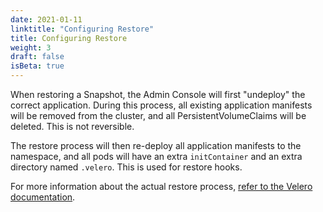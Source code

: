 ```yaml
---
date: 2021-01-11
linktitle: "Configuring Restore"
title: Configuring Restore
weight: 3
draft: false
isBeta: true
---
```


When restoring a Snapshot, the Admin Console will first "undeploy" the correct application.
During this process, all existing application manifests will be removed from the cluster, and all PersistentVolumeClaims will be deleted. This is not reversible.

The restore process will then re-deploy all application manifests to the namespace, and all pods will have an extra `initContainer` and an extra directory named `.velero`. This is used for restore hooks.

For more information about the actual restore process, [refer to the Velero documentation](https://velero.io/docs/v1.5/restore-reference/).
